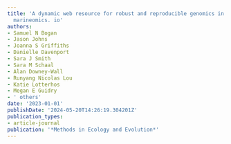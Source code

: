```yaml
---
title: 'A dynamic web resource for robust and reproducible genomics in nonmodel species:
  marineomics. io'
authors:
- Samuel N Bogan
- Jason Johns
- Joanna S Griffiths
- Danielle Davenport
- Sara J Smith
- Sara M Schaal
- Alan Downey-Wall
- Runyang Nicolas Lou
- Katie Lotterhos
- Megan E Guidry
- ' others'
date: '2023-01-01'
publishDate: '2024-05-20T14:26:19.304201Z'
publication_types:
- article-journal
publication: '*Methods in Ecology and Evolution*'
---
```

